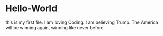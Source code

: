 # Hello-World
this is my first file.
I am loving Coding. I am believing Trump.
The America will be winning again, winning like never before.
